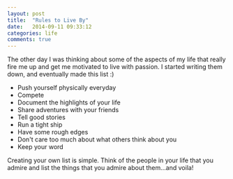 ```yaml
---
layout: post
title:  "Rules to Live By"
date:   2014-09-11 09:33:12
categories: life
comments: true
---
```

The other day I was thinking about some of the aspects of my life that really fire me up and get me motivated to live with passion.  I started writing them down, and eventually made this list :) 

- Push yourself physically everyday
- Compete
- Document the highlights of your life
- Share adventures with your friends
- Tell good stories
- Run a tight ship
- Have some rough edges
- Don't care too much about what others think about you
- Keep your word

Creating your own list is simple. Think of the people in your life that you admire and list the things that you admire about them...and voila!